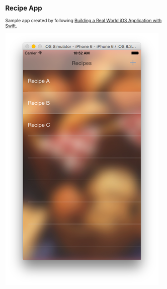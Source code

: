 ## Recipe App

Sample app created by following [Building a Real World iOS Application with Swift](http://www.pluralsight.com/courses/swift-ios-application-real-world).

![](app.png)
